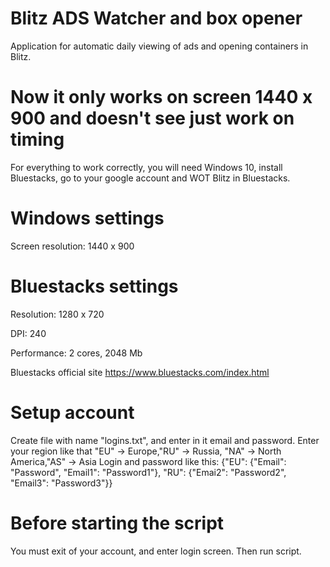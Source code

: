 # Blitz ADS Watcher and box opener

Application for automatic daily viewing of ads and opening containers in Blitz.

# Now it only works on screen 1440 x 900 and doesn't see just work on timing

For everything to work correctly, you will need Windows 10, install Bluestacks, go to your google account and WOT Blitz in Bluestacks.

# Windows settings
Screen resolution: 1440 x 900

# Bluestacks settings
Resolution: 1280 x 720

DPI: 240

Performance: 2 cores, 2048 Mb

Bluestacks official site https://www.bluestacks.com/index.html

# Setup account
Create file with name "logins.txt", and enter in it email and password.
Enter your region like that "EU" -> Europe,"RU" -> Russia, "NA" -> North America,"AS" -> Asia
Login and password like this: 
{"EU": {"Email": "Password", "Email1": "Password1"}, "RU": {"Emai2": "Password2", "Email3": "Password3"}}

# Before starting the script
You must exit of your account, and enter login screen. Then run script.

